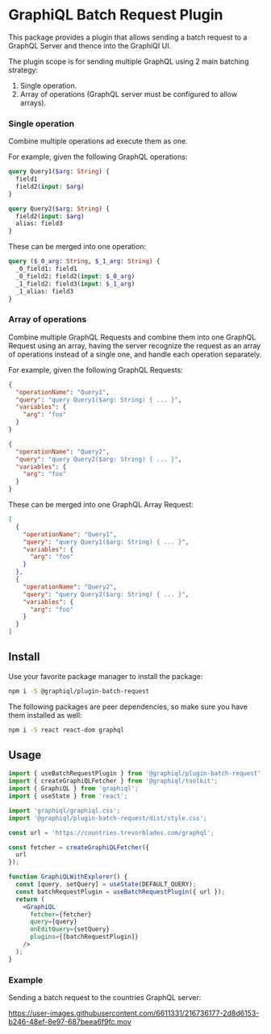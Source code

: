 # GraphiQL Batch Request Plugin

This package provides a plugin that allows sending a batch request to a GraphQL Server and thence into the GraphiQI UI.

The plugin scope is for sending multiple GraphQL using 2 main batching strategy:
1. Single operation.
2. Array of operations (GraphQL server must be configured to allow arrays).

### Single operation
Combine multiple operations ad execute them as one.

For example, given the following GraphQL operations:

```graphql
query Query1($arg: String) {
  field1
  field2(input: $arg)
}

query Query2($arg: String) {
  field2(input: $arg)
  alias: field3
}
```

These can be merged into one operation:

```graphql
query ($_0_arg: String, $_1_arg: String) {
  _0_field1: field1
  _0_field2: field2(input: $_0_arg)
  _1_field2: field3(input: $_1_arg)
  _1_alias: field3
}
```

### Array of operations
Combine multiple GraphQL Requests and combine them into one GraphQL Request using an array, having the server recognize the request as an array of operations instead of a single one, and handle each operation separately.

For example, given the following GraphQL Requests:

```json
{
  "operationName": "Query1",
  "query": "query Query1($arg: String) { ... }",
  "variables": { 
    "arg": "foo"
  }
}

{
  "operationName": "Query2",
  "query": "query Query2($arg: String) { ... }",
  "variables": { 
    "arg": "foo"
  }
}

```

These can be merged into one GraphQL Array Request:

```json
[
  {
    "operationName": "Query1",
    "query": "query Query1($arg: String) { ... }",
    "variables": { 
      "arg": "foo"
    }
  },
  {
    "operationName": "Query2",
    "query": "query Query2($arg: String) { ... }",
    "variables": { 
      "arg": "foo"
    }
  }
]
```

## Install

Use your favorite package manager to install the package:

```sh
npm i -S @graphiql/plugin-batch-request
```

The following packages are peer dependencies, so make sure you have them installed as well:

```sh
npm i -S react react-dom graphql
```

## Usage

```jsx
import { useBatchRequestPlugin } from '@graphiql/plugin-batch-request';
import { createGraphiQLFetcher } from '@graphiql/toolkit';
import { GraphiQL } from 'graphiql';
import { useState } from 'react';

import 'graphiql/graphiql.css';
import '@graphiql/plugin-batch-request/dist/style.css';

const url = 'https://countries.trevorblades.com/graphql';

const fetcher = createGraphiQLFetcher({
  url
});

function GraphiQLWithExplorer() {
  const [query, setQuery] = useState(DEFAULT_QUERY);
  const batchRequestPlugin = useBatchRequestPlugin({ url });
  return (
    <GraphiQL
      fetcher={fetcher}
      query={query}
      onEditQuery={setQuery}
      plugins={[batchRequestPlugin]}
    />
  );
}
```


### Example 

Sending a batch request to the countries GraphQL server: 

https://user-images.githubusercontent.com/6611331/216736177-2d8d6153-b246-48ef-8e97-687beea6f9fc.mov